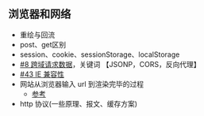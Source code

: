 ## 浏览器和网络

- 重绘与回流
- post、get区别
- session、cookie、sessionStorage、localStorage
- [#8 跨域请求数据](https://github.com/yanyue404/blog/issues/8)，关键词 【JSONP，CORS，反向代理】
- [#43 IE 兼容性](https://github.com/yanyue404/blog/issues/43)
- 网站从浏览器输入 url 到渲染完毕的过程
  - [参考](http://www.dailichun.com/2018/03/12/whenyouenteraurl.html)
- http 协议(一些原理、报文、缓存方案)
